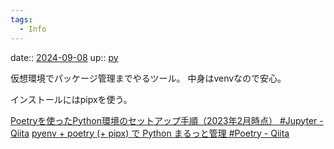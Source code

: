 ```yaml
---
tags:
  - Info
---
```


date:: [2024-09-08](/Daily_Note/2024-09-08.md)
up:: [py](../Bar/Program/Python.md)

仮想環境でパッケージ管理までやるツール。
中身はvenvなので安心。

インストールにはpipxを使う。

[Poetryを使ったPython環境のセットアップ手順（2023年2月時点） #Jupyter - Qiita](https://qiita.com/yokohama4580/items/dc6ba7259e99cad0dd65)
[pyenv + poetry (+ pipx) で Python まるっと管理 #Poetry - Qiita](https://qiita.com/tetutaro/items/53b746412285920180b6)

